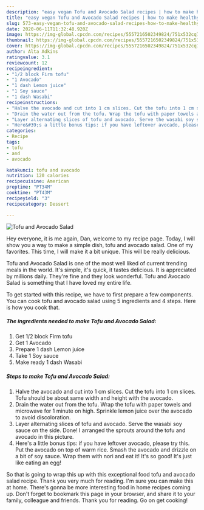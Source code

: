 ```yaml
---
description: "easy vegan Tofu and Avocado Salad recipes | how to make healthy Tofu and Avocado Salad"
title: "easy vegan Tofu and Avocado Salad recipes | how to make healthy Tofu and Avocado Salad"
slug: 573-easy-vegan-tofu-and-avocado-salad-recipes-how-to-make-healthy-tofu-and-avocado-salad
date: 2020-06-11T11:32:48.920Z
image: https://img-global.cpcdn.com/recipes/5557216502349824/751x532cq70/tofu-and-avocado-salad-recipe-main-photo.jpg
thumbnail: https://img-global.cpcdn.com/recipes/5557216502349824/751x532cq70/tofu-and-avocado-salad-recipe-main-photo.jpg
cover: https://img-global.cpcdn.com/recipes/5557216502349824/751x532cq70/tofu-and-avocado-salad-recipe-main-photo.jpg
author: Alta Adkins
ratingvalue: 3.1
reviewcount: 12
recipeingredient:
- "1/2 block Firm tofu"
- "1 Avocado"
- "1 dash Lemon juice"
- "1 Soy sauce"
- "1 dash Wasabi"
recipeinstructions:
- "Halve the avocado and cut into 1 cm slices. Cut the tofu into 1 cm slices. Tofu should be about same width and height with the avocado."
- "Drain the water out from the tofu. Wrap the tofu with paper towels and microwave for 1 minute on high. Sprinkle lemon juice over the avocado to avoid discoloration."
- "Layer alternating slices of tofu and avocado. Serve the wasabi soy sauce on the side. Done! I arranged the sprouts around the tofu and avocado in this picture."
- "Here&#39;s a little bonus tips: if you have leftover avocado, please try this. Put the avocado on top of warm rice. Smash the avocado and drizzle on a bit of soy sauce. Wrap them with nori and eat it! It&#39;s so good! It&#39;s just like eating an egg!"
categories:
- Recipe
tags:
- tofu
- and
- avocado

katakunci: tofu and avocado 
nutrition: 120 calories
recipecuisine: American
preptime: "PT34M"
cooktime: "PT43M"
recipeyield: "3"
recipecategory: Dessert

---
```



![Tofu and Avocado Salad](https://img-global.cpcdn.com/recipes/5557216502349824/751x532cq70/tofu-and-avocado-salad-recipe-main-photo.jpg)

Hey everyone, it is me again, Dan, welcome to my recipe page. Today, I will show you a way to make a simple dish, tofu and avocado salad. One of my favorites. This time, I will make it a bit unique. This will be really delicious.



Tofu and Avocado Salad is one of the most well liked of current trending meals in the world. It's simple, it's quick, it tastes delicious. It is appreciated by millions daily. They're fine and they look wonderful. Tofu and Avocado Salad is something that I have loved my entire life.


To get started with this recipe, we have to first prepare a few components. You can cook tofu and avocado salad using 5 ingredients and 4 steps. Here is how you cook that.

<!--inarticleads1-->

##### The ingredients needed to make Tofu and Avocado Salad:

1. Get 1/2 block Firm tofu
1. Get 1 Avocado
1. Prepare 1 dash Lemon juice
1. Take 1 Soy sauce
1. Make ready 1 dash Wasabi




<!--inarticleads2-->

##### Steps to make Tofu and Avocado Salad:

1. Halve the avocado and cut into 1 cm slices. Cut the tofu into 1 cm slices. Tofu should be about same width and height with the avocado.
1. Drain the water out from the tofu. Wrap the tofu with paper towels and microwave for 1 minute on high. Sprinkle lemon juice over the avocado to avoid discoloration.
1. Layer alternating slices of tofu and avocado. Serve the wasabi soy sauce on the side. Done! I arranged the sprouts around the tofu and avocado in this picture.
1. Here&#39;s a little bonus tips: if you have leftover avocado, please try this. Put the avocado on top of warm rice. Smash the avocado and drizzle on a bit of soy sauce. Wrap them with nori and eat it! It&#39;s so good! It&#39;s just like eating an egg!




So that is going to wrap this up with this exceptional food tofu and avocado salad recipe. Thank you very much for reading. I'm sure you can make this at home. There's gonna be more interesting food in home recipes coming up. Don't forget to bookmark this page in your browser, and share it to your family, colleague and friends. Thank you for reading. Go on get cooking!
